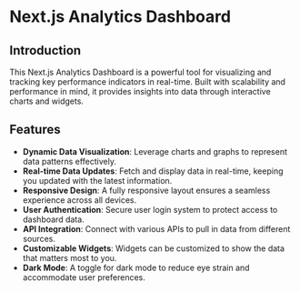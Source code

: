 

# Next.js Analytics Dashboard

## Introduction
This Next.js Analytics Dashboard is a powerful tool for visualizing and tracking key performance indicators in real-time. Built with scalability and performance in mind, it provides insights into data through interactive charts and widgets.

## Features
- **Dynamic Data Visualization**: Leverage charts and graphs to represent data patterns effectively.
- **Real-time Data Updates**: Fetch and display data in real-time, keeping you updated with the latest information.
- **Responsive Design**: A fully responsive layout ensures a seamless experience across all devices.
- **User Authentication**: Secure user login system to protect access to dashboard data.
- **API Integration**: Connect with various APIs to pull in data from different sources.
- **Customizable Widgets**: Widgets can be customized to show the data that matters most to you.
- **Dark Mode**: A toggle for dark mode to reduce eye strain and accommodate user preferences.

